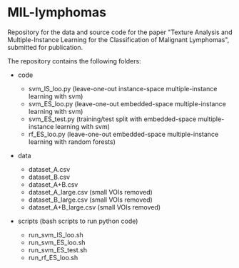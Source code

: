 # MIL-lymphomas

Repository for the data and source code for the paper "Texture Analysis and Multiple-Instance Learning for the Classification of Malignant Lymphomas", submitted for publication.

The repository contains the following folders:

* code
	* svm_IS_loo.py (leave-one-out instance-space multiple-instance learning with svm)
	* svm_ES_loo.py (leave-one-out embedded-space multiple-instance learning with svm)
	* svm_ES_test.py (training/test split with embedded-space multiple-instance learning with svm)
	* rf_ES_loo.py (leave-one-out embedded-space multiple-instance learning with random forests)

* data
	* dataset_A.csv
	* dataset_B.csv
	* dataset_A+B.csv
	* dataset_A_large.csv (small VOIs removed)
	* dataset_B_large.csv (small VOIs removed)
	* dataset_A+B_large.csv (small VOIs removed)

* scripts (bash scripts to run python code)
	* run_svm_IS_loo.sh
	* run_svm_ES_loo.sh
	* run_svm_ES_test.sh
	* run_rf_ES_loo.sh



